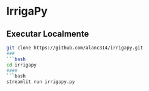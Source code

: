# IrrigaPy

## **Executar Localmente**
   ```bash
   git clone https://github.com/alanc314/irrigapy.git
###
   ```bash
   cd irrigapy
####
   ```bash
   streamlit run irrigapy.py
   
